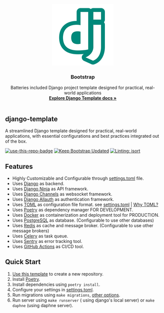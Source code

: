 <div style="text-align: center;">
  <a href="https://github.com/azataiot/django-template/">
    <img src="docs/docs/assets/img/docs-icon-teal-200.png" alt="Bootstrap logo" width="200" height="200">
  </a>
</div>

<h3 align="center">Bootstrap</h3>

<div style="text-align: center;">
  Batteries included Django project template designed for practical, real-world applications
  <br>
  <a href="#"><strong>Explore Django Template docs »</strong></a>
  <br>
  <br>
</div>

## django-template

A streamlined Django template designed for practical, real-world applications, with essential configurations and best practices integrated out of the box.

<a href="https://github.com/azataiot/django-template/generate"><img src="https://img.shields.io/badge/use%20this-template-blue?logo=github" alt="use-this-repo-badge"></a>
[![Keep Bootstrap Updated](https://github.com/azataiot/django-template/actions/workflows/bootstrap_update.yml/badge.svg)](https://github.com/azataiot/django-template/actions/workflows/bootstrap_update.yml) [![Linting: isort](https://img.shields.io/badge/%20linting-isort-%231674b1?style=flat&labelColor=ef8336)](https://pycqa.github.io/isort/)



## Features

- Highly Customizable and Configurable through [settings.toml](settings.toml) file.
- Uses [Django](https://www.djangoproject.com/) as backend.
- Uses [Django Ninja](https://django-ninja.rest-framework.com/) as API framework.
- Uses [Django Channels](https://channels.readthedocs.io/en/stable/) as websocket framework.
- Uses [Django Allauth](https://django-allauth.readthedocs.io/en/latest/) as authentication framework.
- Uses [TOML]() as configuration file format. see [settings.toml](settings.toml) | [Why TOML?]()
- Uses [Poetry](https://python-poetry.org/) as dependency manager FOR DEVELOPMENT.
- Uses [Docker](https://www.docker.com/) as containerization and deployment tool for PRODUCTION.
- Uses [PostgreSQL](https://www.postgresql.org/) as database. (Configurable to use other databases)
- Uses [Redis](https://redis.io/) as cache and message broker. (Configurable to use other message brokers)
- Uses [Celery](https://docs.celeryproject.org/en/stable/) as task queue.
- Uses [Sentry](https://sentry.io/) as error tracking tool.
- Uses [GitHub Actions]() as CI/CD tool.

## Quick Start

1. [Use this template](https://github.com/azataiot/django-template/generate) to create a new repository.
2. Install [Poetry](https://python-poetry.org/docs/#installation).
3. Install dependencies using `poetry install`.
4. Configure your settings in [settings.toml](settings.toml).
5. Run migrations
   using `make migrations`, [other options](https://docs.djangoproject.com/en/3.2/ref/django-admin/#django-admin-migrate).
6. Run server
   using `make runserver` ( using django's local server) or `make daphne` (using daphne server).

